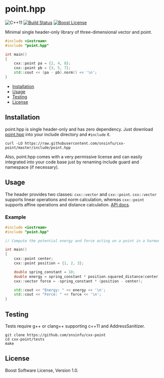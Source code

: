 point.hpp
=========

![C++11][cxx-badge]
[![Build Status][travis-badge]][travis-url]
[![Boost License][license-badge]][license-url]

Minimal single header-only library of three-dimensional vector and point.

```c++
#include <iostream>
#include "point.hpp"

int main()
{
    cxx::point pa = {2, 4, 8};
    cxx::point pb = {3, 5, 7};
    std::cout << (pa - pb).norm() << '\n';
}
```

[cxx-badge]: https://img.shields.io/badge/C%2B%2B-11-orange.svg
[license-badge]: https://img.shields.io/badge/license-Boost-blue.svg
[license-url]: https://raw.githubusercontent.com/snsinfu/cxx-point/master/LICENSE.txt
[travis-badge]: https://travis-ci.org/snsinfu/cxx-point.svg?branch=master
[travis-url]: https://travis-ci.org/snsinfu/cxx-point

- [Installation](#installation)
- [Usage](#usage)
- [Testing](#testing)
- [License](#license)

## Installation

point.hpp is single header-only and has zero dependency. Just download
[point.hpp][header] into your include directory and `#include` it.

```console
curl -LO https://raw.githubusercontent.com/snsinfu/cxx-point/master/include/point.hpp
```

Also, point.hpp comes with a very permissive license and can easily integrated
into your code base just by renaming include guard and namespace (if necessary).

[header]: https://raw.githubusercontent.com/snsinfu/cxx-point/master/include/point.hpp

## Usage

The header provides two classes: `cxx::vector` and `cxx::point`. `cxx::vector`
supports linear operations and norm calculation, whereas `cxx::point` supports
affine operations and distance calculation. [API docs][api].

[api]: https://github.com/snsinfu/cxx-point/blob/master/API.md

### Example

```c++
#include <iostream>
#include "point.hpp"

// Compute the potential energy and force acting on a point in a harmonic well.

int main()
{
    cxx::point center;
    cxx::point position = {1, 2, 3};

    double spring_constant = 10;
    double energy = spring_constant * position.squared_distance(center) / 2;
    cxx::vector force = -spring_constant * (position - center);

    std::cout << "Energy: " << energy << '\n';
    std::cout << "Force: " << force << '\n';
}
```

## Testing

Tests require g++ or clang++ supporting c++11 and AddressSanitizer.

```console
git clone https://github.com/snsinfu/cxx-point
cd cxx-point/tests
make
```

## License

Boost Software License, Version 1.0.
